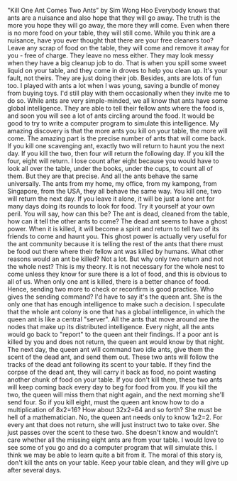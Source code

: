 
"Kill One Ant Comes Two Ants” by Sim Wong Hoo
Everybody knows that ants are a nuisance and also hope that they will go away. The truth is the more you hope they will go away, the more they will come. Even when there is no more food on your table, they will still come. While you think are a nuisance, have you ever thought that there are your free cleaners too?
Leave any scrap of food on the table, they will come and remove it away for you - free of charge. They leave no mess either. They may look messy when they have a big cleanup job to do. That is when you spill some sweet liquid on your table, and they come in droves to help you clean up. It's your fault, not theirs. They are just doing their job. 
Besides, ants are lots of fun too. I played with ants a lot when I was young, saving a bundle of money from buying toys. I'd still play with them occasionally when they invite me to do so. 
While ants are very simple-minded, we all know that ants have some global intelligence. They are able to tell their fellow ants where the food is, and soon you will see a lot of ants circling around the food. It would be good to try to write a computer program to simulate this intelligence.
My amazing discovery is that the more ants you kill on your table, the more will come. The amazing part is the precise number of ants that will come back. If you kill one scavenging ant, exactly two will return to haunt you the next day. If you kill the two, then four will return the following day. If you kill the four, eight will return. I lose count after eight because you would have to look all over the table, under the books, under the cups, to count all of them. But they are that precise.
And all the ants behave the same universally. The ants from my home, my office, from my kampong, from Singapore, from the USA, they all behave the same way. You kill one, two will return the next day. If you leave it alone, it will be just a lone ant for many days doing its rounds to look for food. Try it yourself at your own peril.
You will say, how can this be? The ant is dead, cleaned from the table, how can it tell the other ants to come? The dead ant seems to have a ghost power. When it is killed, it will become a spirit and return to tell two of its friends to come and haunt you. This ghost power is actually very useful for the ant community because it is telling the rest of the ants that there must be food out there where their fellow ant was killed by humans. What other reasons would an ant be killed? Not a lot. But why only two return and not the whole nest?
This is my theory. It is not necessary for the whole nest to come unless they know for sure there is a lot of food, and this is obvious to all of us. When only one ant is killed, there is a better chance of food. Hence, sending two more to check or reconfirm is good practice. Who gives the sending command? I'd have to say it's the queen ant. She is the only one that has enough intelligence to make such a decision.
I speculate that the whole ant colony is one that has a global intelligence, in which the queen ant is like a central "server". All the ants that move around are the nodes that make up its distributed intelligence. Every night, all the ants would go back to "report" to the queen ant their findings. If a poor ant is killed by you and does not return, the queen ant would know by that night. The next day, the queen ant will command two idle ants, give them the scent of the dead ant, and send them out. These two ants will follow the tracks of the dead ant following its scent to your table. If they find the corpse of the dead ant, they will carry it back as food, no point wasting another chunk of food on your table. If you don't kill them, these two ants will keep coming back every day to beg for food from you. If you kill the two, the queen will miss them that night again, and the next morning she'll send four.
So if you kill eight, must the queen ant know how to do a multiplication of 8x2=16? How about 32x2=64 and so forth? She must be hell of a mathematician. No, the queen ant needs only to know 1x2=2. For every ant that does not return, she will just instruct two to take over. She just passes over the scent to these two. She doesn't know and wouldn't care whether all the missing eight ants are from your table.
I would love to see some of you go and do a computer program that will simulate this. I think we may be able to learn quite a bit from it. The moral of this story is, don't kill the ants on your table. Keep your table clean, and they will give up after several days.

